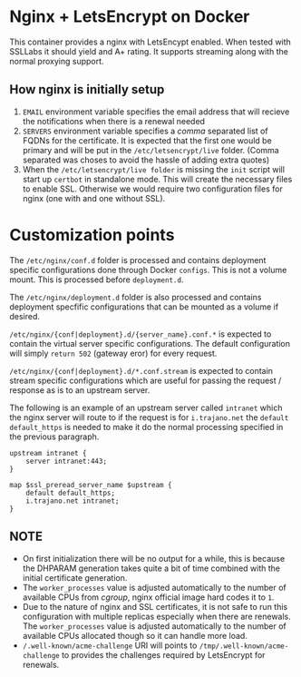 # Nginx + LetsEncrypt on Docker

This container provides a nginx with LetsEncypt enabled.  When tested with SSLLabs it should yield and A+ rating.  It supports streaming along with the normal proxying support.

## How nginx is initially setup

1. `EMAIL` environment variable specifies the email address that will recieve the notifications when there is a renewal needed
2. `SERVERS` environment variable specifies a *comma* separated list of FQDNs for the certificate.  It is expected that the first one would be primary and will be put in the `/etc/letsencrypt/live` folder.  (Comma separated was choses to avoid the hassle of adding extra quotes)
3. When the `/etc/letsencrypt/live folder` is missing the `init` script will start up `certbot` in standalone mode.  This will create the necessary files to enable SSL.  Otherwise we would require two configuration files for nginx (one with and one without SSL).

# Customization points

The `/etc/nginx/conf.d` folder is processed and contains deployment specific configurations done through Docker `configs`.  This is not a volume mount.  This is processed before `deployment.d`.

The `/etc/nginx/deployment.d` folder is also processed and contains deployment specfific configurations that can be mounted as a volume if desired.

`/etc/nginx/{conf|deployment}.d/{server_name}.conf.*` is expected to contain the virtual server specific configurations.  The default configuration will simply `return 502` (gateway eror) for every request.

`/etc/nginx/{conf|deployment}.d/*.conf.stream` is expected to contain stream specific configurations which are useful for passing the request / response as is to an upstream server.

The following is an example of an upstream server called `intranet` which the nginx server will route to if the request is for `i.trajano.net` the `default default_https` is needed to make it do the normal processing specified in the previous paragraph.

    upstream intranet {
        server intranet:443;
    }

    map $ssl_preread_server_name $upstream {
        default default_https;
        i.trajano.net intranet;
    }

## NOTE

* On first initialization there will be no output for a while, this is because the DHPARAM generation takes quite a bit of time combined with the initial certificate generation.
* The `worker_processes` value is adjusted automatically to the number of available CPUs from *cgroup*, nginx official image hard codes it to `1`.
* Due to the nature of nginx and SSL certificates, it is not safe to run this configuration with multiple replicas especially when there are renewals.  The `worker_processes` value is adjusted automatically to the number of available CPUs allocated though so it can handle more load.
* `/.well-known/acme-challenge` URI will points to `/tmp/.well-known/acme-challenge` to provides the challenges required by LetsEncrypt for renewals.
